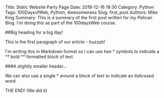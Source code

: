 Title: Static Website Party Page
Date: 2019-12-16 18:30
Category: Python
Tags: 100DaysofWeb, Python, Awesomeness
Slug: first_post
Authors: Mike King
Summary: This is a summary of the first post written for my Pelican Blog. I'm doing this as part of the 100daysWeb course.

##Big heading for a big day!

This is the first paragraph of our article - huzzah!

I'm writing this in Markdown format so I can use two * symbols to indicate a ** bold ** formatted block of text.

###A slightly smaller header...

We can also use a single * around a block of text to indicate an *italicesed* word.

THE END! (We did it)